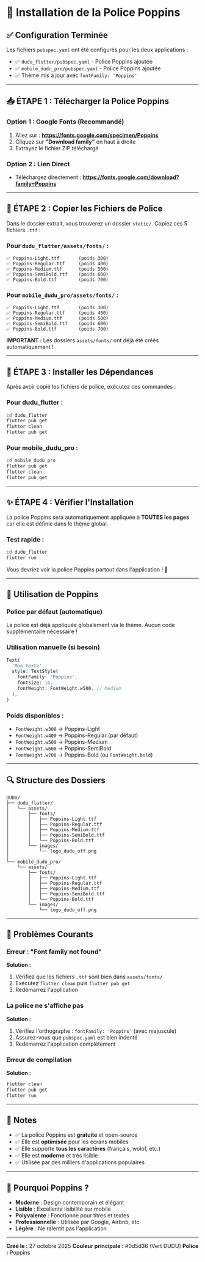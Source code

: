 # 🎨 Installation de la Police Poppins

## ✅ Configuration Terminée

Les fichiers `pubspec.yaml` ont été configurés pour les deux applications :
- ✅ `dudu_flutter/pubspec.yaml` - Police Poppins ajoutée
- ✅ `mobile_dudu_pro/pubspec.yaml` - Police Poppins ajoutée
- ✅ Thème mis à jour avec `fontFamily: 'Poppins'`

---

## 📥 ÉTAPE 1 : Télécharger la Police Poppins

### Option 1 : Google Fonts (Recommandé)
1. Allez sur : **https://fonts.google.com/specimen/Poppins**
2. Cliquez sur **"Download family"** en haut à droite
3. Extrayez le fichier ZIP téléchargé

### Option 2 : Lien Direct
- Téléchargez directement : **https://fonts.google.com/download?family=Poppins**

---

## 📂 ÉTAPE 2 : Copier les Fichiers de Police

Dans le dossier extrait, vous trouverez un dossier `static/`. Copiez ces 5 fichiers `.ttf` :

### Pour `dudu_flutter/assets/fonts/` :
```
✅ Poppins-Light.ttf       (poids 300)
✅ Poppins-Regular.ttf     (poids 400)
✅ Poppins-Medium.ttf      (poids 500)
✅ Poppins-SemiBold.ttf    (poids 600)
✅ Poppins-Bold.ttf        (poids 700)
```

### Pour `mobile_dudu_pro/assets/fonts/` :
```
✅ Poppins-Light.ttf       (poids 300)
✅ Poppins-Regular.ttf     (poids 400)
✅ Poppins-Medium.ttf      (poids 500)
✅ Poppins-SemiBold.ttf    (poids 600)
✅ Poppins-Bold.ttf        (poids 700)
```

**IMPORTANT :** Les dossiers `assets/fonts/` ont déjà été créés automatiquement !

---

## 🔧 ÉTAPE 3 : Installer les Dépendances

Après avoir copié les fichiers de police, exécutez ces commandes :

### Pour dudu_flutter :
```bash
cd dudu_flutter
flutter pub get
flutter clean
flutter pub get
```

### Pour mobile_dudu_pro :
```bash
cd mobile_dudu_pro
flutter pub get
flutter clean
flutter pub get
```

---

## ✨ ÉTAPE 4 : Vérifier l'Installation

La police Poppins sera automatiquement appliquée à **TOUTES les pages** car elle est définie dans le thème global.

### Test rapide :
```bash
cd dudu_flutter
flutter run
```

Vous devriez voir la police Poppins partout dans l'application ! 🎉

---

## 🎯 Utilisation de Poppins

### Police par défaut (automatique)
La police est déjà appliquée globalement via le thème. Aucun code supplémentaire nécessaire !

### Utilisation manuelle (si besoin)
```dart
Text(
  'Mon texte',
  style: TextStyle(
    fontFamily: 'Poppins',
    fontSize: 16,
    fontWeight: FontWeight.w500, // Medium
  ),
)
```

### Poids disponibles :
- `FontWeight.w300` → Poppins-Light
- `FontWeight.w400` → Poppins-Regular (par défaut)
- `FontWeight.w500` → Poppins-Medium
- `FontWeight.w600` → Poppins-SemiBold
- `FontWeight.w700` → Poppins-Bold (ou `FontWeight.bold`)

---

## 🔍 Structure des Dossiers

```
DUDU/
├── dudu_flutter/
│   └── assets/
│       ├── fonts/
│       │   ├── Poppins-Light.ttf
│       │   ├── Poppins-Regular.ttf
│       │   ├── Poppins-Medium.ttf
│       │   ├── Poppins-SemiBold.ttf
│       │   └── Poppins-Bold.ttf
│       └── images/
│           └── logo_dudu_off.png
│
└── mobile_dudu_pro/
    └── assets/
        ├── fonts/
        │   ├── Poppins-Light.ttf
        │   ├── Poppins-Regular.ttf
        │   ├── Poppins-Medium.ttf
        │   ├── Poppins-SemiBold.ttf
        │   └── Poppins-Bold.ttf
        └── images/
            └── logo_dudu_off.png
```

---

## 🚨 Problèmes Courants

### Erreur : "Font family not found"
**Solution :** 
1. Vérifiez que les fichiers `.ttf` sont bien dans `assets/fonts/`
2. Exécutez `flutter clean` puis `flutter pub get`
3. Redémarrez l'application

### La police ne s'affiche pas
**Solution :**
1. Vérifiez l'orthographe : `fontFamily: 'Poppins'` (avec majuscule)
2. Assurez-vous que `pubspec.yaml` est bien indenté
3. Redémarrez l'application complètement

### Erreur de compilation
**Solution :**
```bash
flutter clean
flutter pub get
flutter run
```

---

## 📝 Notes

- ✅ La police Poppins est **gratuite** et open-source
- ✅ Elle est **optimisée** pour les écrans mobiles
- ✅ Elle supporte **tous les caractères** (français, wolof, etc.)
- ✅ Elle est **moderne** et très lisible
- ✅ Utilisée par des milliers d'applications populaires

---

## 🎨 Pourquoi Poppins ?

- **Moderne** : Design contemporain et élégant
- **Lisible** : Excellente lisibilité sur mobile
- **Polyvalente** : Fonctionne pour titres et textes
- **Professionnelle** : Utilisée par Google, Airbnb, etc.
- **Légère** : Ne ralentit pas l'application

---

**Créé le :** 27 octobre 2025
**Couleur principale :** #0d5d36 (Vert DUDU)
**Police :** Poppins
